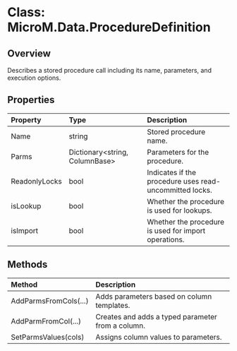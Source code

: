 # Class: MicroM.Data.ProcedureDefinition

## Overview
Describes a stored procedure call including its name, parameters, and execution options.

## Properties
| Property | Type | Description |
|:--|:--|:--|
| Name | string | Stored procedure name. |
| Parms | Dictionary<string, ColumnBase> | Parameters for the procedure. |
| ReadonlyLocks | bool | Indicates if the procedure uses read-uncommitted locks. |
| isLookup | bool | Whether the procedure is used for lookups. |
| isImport | bool | Whether the procedure is used for import operations. |

## Methods
| Method | Description |
|:--|:--|
| AddParmsFromCols(...) | Adds parameters based on column templates. |
| AddParmFromCol<T>(...) | Creates and adds a typed parameter from a column. |
| SetParmsValues(cols) | Assigns column values to parameters. |
